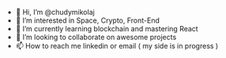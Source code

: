 - 👋 Hi, I’m @chudymikolaj
- 👀 I’m interested in Space, Crypto, Front-End
- 🌱 I’m currently learning blockchain and mastering React
- 💞️ I’m looking to collaborate on awesome projects
- 📫 How to reach me linkedin or email ( my side is in progress )

<!---
chudymikolaj/chudymikolaj is a ✨ special ✨ repository because its `README.md` (this file) appears on your GitHub profile.
You can click the Preview link to take a look at your changes.
--->
